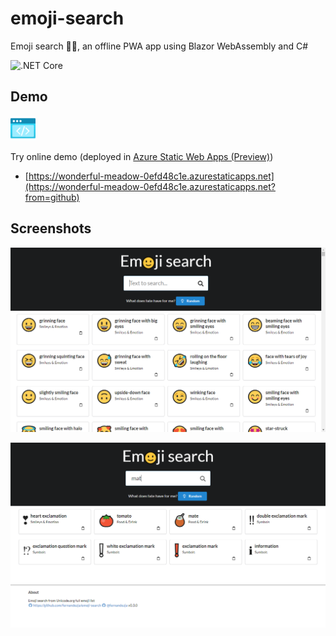 # emoji-search
Emoji search 🙂🔎, an offline PWA app using Blazor WebAssembly and C#

![.NET Core](https://github.com/fernandezja/emoji-search/workflows/.NET%20Core/badge.svg)

## Demo 
[![Azure Static Web Apps](https://raw.githubusercontent.com/fernandezja/emoji-search/master/assets/azure-static-web-apps-icon-40x40.png)](https://wonderful-meadow-0efd48c1e.azurestaticapps.net?from=github)

Try online demo (deployed in [Azure Static Web Apps (Preview)](https://azure.microsoft.com/en-us/services/app-service/static/))
 - [https://wonderful-meadow-0efd48c1e.azurestaticapps.net](https://wonderful-meadow-0efd48c1e.azurestaticapps.net?from=github)


## Screenshots
 
![Emoji Search Screenshot 01](https://raw.githubusercontent.com/fernandezja/emoji-search/master/assets/emoji-search-screenshots-01.png)

![Emoji Search Screenshot 02](https://raw.githubusercontent.com/fernandezja/emoji-search/master/assets/emoji-search-screenshots-02.png)